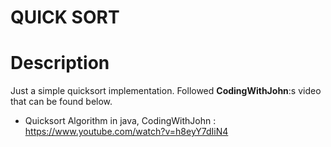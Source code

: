 # QUICK SORT

# Description

Just a simple quicksort implementation. Followed **CodingWithJohn**:s video that can be found below. 

* Quicksort Algorithm in java, CodingWithJohn : https://www.youtube.com/watch?v=h8eyY7dIiN4
